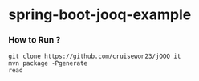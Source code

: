 # spring-boot-jooq-example

### How to Run ?

```
git clone https://github.com/cruisewon23/jOOQ it
mvn package -Pgenerate
read
```
